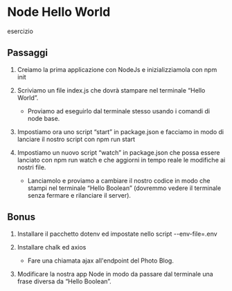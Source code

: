 # Node Hello World
esercizio

## Passaggi

1. Creiamo la prima applicazione con NodeJs e inizializziamola con npm init

2. Scriviamo un file index.js che dovrà stampare nel terminale “Hello World”.

    - Proviamo ad eseguirlo dal terminale stesso usando i comandi di node base.

3. Impostiamo ora uno script “start” in package.json e facciamo in modo di lanciare il nostro script con npm run start

4. Impostiamo un nuovo script “watch” in package.json che possa essere lanciato con npm run watch e che aggiorni in tempo reale le modifiche ai nostri file.

    - Lanciamolo e proviamo a cambiare il nostro codice in modo che stampi nel terminale “Hello Boolean” (dovremmo vedere il terminale senza fermare e rilanciare il server).

## Bonus

1. Installare il pacchetto dotenv ed impostate nello script --env-file=.env

2. Installare chalk ed axios
    - Fare una chiamata ajax all'endpoint del Photo Blog.

3. Modificare la nostra app Node in modo da passare dal terminale una frase diversa da “Hello Boolean”. 